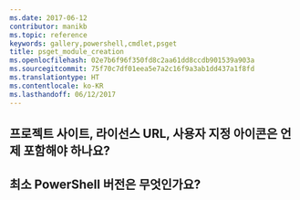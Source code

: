 ```yaml
---
ms.date: 2017-06-12
contributor: manikb
ms.topic: reference
keywords: gallery,powershell,cmdlet,psget
title: psget_module_creation
ms.openlocfilehash: 02e7b6f96f350fd8c2aa61dd8ccdb901539a903a
ms.sourcegitcommit: 75f70c7df01eea5e7a2c16f9a3ab1dd437a1f8fd
ms.translationtype: HT
ms.contentlocale: ko-KR
ms.lasthandoff: 06/12/2017
---
```

## <a name="when-to-include-a-project-site-license-url-custom-icon"></a>프로젝트 사이트, 라이선스 URL, 사용자 지정 아이콘은 언제 포함해야 하나요?


## <a name="what-is-minimum-powershell-version"></a>최소 PowerShell 버전은 무엇인가요?

